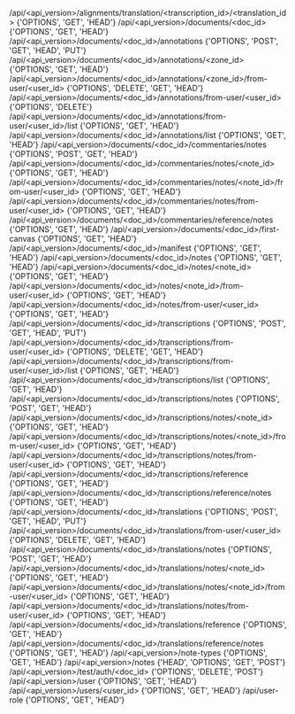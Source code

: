 /api/<api_version>/alignments/translation/<transcription_id>/<translation_id> {'OPTIONS', 'GET', 'HEAD'}
/api/<api_version>/documents/<doc_id> {'OPTIONS', 'GET', 'HEAD'}
/api/<api_version>/documents/<doc_id>/annotations {'OPTIONS', 'POST', 'GET', 'HEAD', 'PUT'}
/api/<api_version>/documents/<doc_id>/annotations/<zone_id> {'OPTIONS', 'GET', 'HEAD'}
/api/<api_version>/documents/<doc_id>/annotations/<zone_id>/from-user/<user_id> {'OPTIONS', 'DELETE', 'GET', 'HEAD'}
/api/<api_version>/documents/<doc_id>/annotations/from-user/<user_id> {'OPTIONS', 'DELETE'}
/api/<api_version>/documents/<doc_id>/annotations/from-user/<user_id>/list {'OPTIONS', 'GET', 'HEAD'}
/api/<api_version>/documents/<doc_id>/annotations/list {'OPTIONS', 'GET', 'HEAD'}
/api/<api_version>/documents/<doc_id>/commentaries/notes {'OPTIONS', 'POST', 'GET', 'HEAD'}
/api/<api_version>/documents/<doc_id>/commentaries/notes/<note_id> {'OPTIONS', 'GET', 'HEAD'}
/api/<api_version>/documents/<doc_id>/commentaries/notes/<note_id>/from-user/<user_id> {'OPTIONS', 'GET', 'HEAD'}
/api/<api_version>/documents/<doc_id>/commentaries/notes/from-user/<user_id> {'OPTIONS', 'GET', 'HEAD'}
/api/<api_version>/documents/<doc_id>/commentaries/reference/notes {'OPTIONS', 'GET', 'HEAD'}
/api/<api_version>/documents/<doc_id>/first-canvas {'OPTIONS', 'GET', 'HEAD'}
/api/<api_version>/documents/<doc_id>/manifest {'OPTIONS', 'GET', 'HEAD'}
/api/<api_version>/documents/<doc_id>/notes {'OPTIONS', 'GET', 'HEAD'}
/api/<api_version>/documents/<doc_id>/notes/<note_id> {'OPTIONS', 'GET', 'HEAD'}
/api/<api_version>/documents/<doc_id>/notes/<note_id>/from-user/<user_id> {'OPTIONS', 'GET', 'HEAD'}
/api/<api_version>/documents/<doc_id>/notes/from-user/<user_id> {'OPTIONS', 'GET', 'HEAD'}
/api/<api_version>/documents/<doc_id>/transcriptions {'OPTIONS', 'POST', 'GET', 'HEAD', 'PUT'}
/api/<api_version>/documents/<doc_id>/transcriptions/from-user/<user_id> {'OPTIONS', 'DELETE', 'GET', 'HEAD'}
/api/<api_version>/documents/<doc_id>/transcriptions/from-user/<user_id>/list {'OPTIONS', 'GET', 'HEAD'}
/api/<api_version>/documents/<doc_id>/transcriptions/list {'OPTIONS', 'GET', 'HEAD'}
/api/<api_version>/documents/<doc_id>/transcriptions/notes {'OPTIONS', 'POST', 'GET', 'HEAD'}
/api/<api_version>/documents/<doc_id>/transcriptions/notes/<note_id> {'OPTIONS', 'GET', 'HEAD'}
/api/<api_version>/documents/<doc_id>/transcriptions/notes/<note_id>/from-user/<user_id> {'OPTIONS', 'GET', 'HEAD'}
/api/<api_version>/documents/<doc_id>/transcriptions/notes/from-user/<user_id> {'OPTIONS', 'GET', 'HEAD'}
/api/<api_version>/documents/<doc_id>/transcriptions/reference {'OPTIONS', 'GET', 'HEAD'}
/api/<api_version>/documents/<doc_id>/transcriptions/reference/notes {'OPTIONS', 'GET', 'HEAD'}
/api/<api_version>/documents/<doc_id>/translations {'OPTIONS', 'POST', 'GET', 'HEAD', 'PUT'}
/api/<api_version>/documents/<doc_id>/translations/from-user/<user_id> {'OPTIONS', 'DELETE', 'GET', 'HEAD'}
/api/<api_version>/documents/<doc_id>/translations/notes {'OPTIONS', 'POST', 'GET', 'HEAD'}
/api/<api_version>/documents/<doc_id>/translations/notes/<note_id> {'OPTIONS', 'GET', 'HEAD'}
/api/<api_version>/documents/<doc_id>/translations/notes/<note_id>/from-user/<user_id> {'OPTIONS', 'GET', 'HEAD'}
/api/<api_version>/documents/<doc_id>/translations/notes/from-user/<user_id> {'OPTIONS', 'GET', 'HEAD'}
/api/<api_version>/documents/<doc_id>/translations/reference {'OPTIONS', 'GET', 'HEAD'}
/api/<api_version>/documents/<doc_id>/translations/reference/notes {'OPTIONS', 'GET', 'HEAD'}
/api/<api_version>/note-types {'OPTIONS', 'GET', 'HEAD'}
/api/<api_version>/notes {'HEAD', 'OPTIONS', 'GET', 'POST'}
/api/<api_version>/test/auth/<doc_id> {'OPTIONS', 'DELETE', 'POST'}
/api/<api_version>/user {'OPTIONS', 'GET', 'HEAD'}
/api/<api_version>/users/<user_id> {'OPTIONS', 'GET', 'HEAD'}
/api/user-role {'OPTIONS', 'GET', 'HEAD'}
